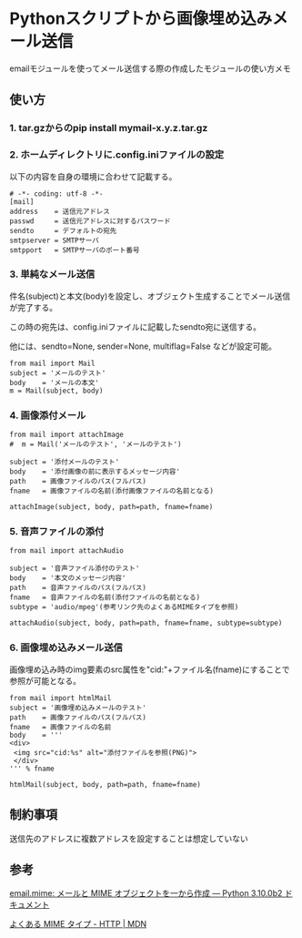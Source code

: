 # Pythonスクリプトから画像埋め込みメール送信

emailモジュールを使ってメール送信する際の作成したモジュールの使い方メモ

## 使い方

### 1. tar.gzからのpip install mymail-x.y.z.tar.gz
### 2. ホームディレクトリに.config.iniファイルの設定

  以下の内容を自身の環境に合わせて記載する。
  ```
  # -*- coding: utf-8 -*-
  [mail]
  address    = 送信元アドレス
  passwd     = 送信元アドレスに対するパスワード
  sendto     = デフォルトの宛先
  smtpserver = SMTPサーバ
  smtpport   = SMTPサーバのポート番号
  ```

### 3. 単純なメール送信

  件名(subject)と本文(body)を設定し、オブジェクト生成することでメール送信が完了する。

  この時の宛先は、config.iniファイルに記載したsendto宛に送信する。

  他には、sendto=None, sender=None, multiflag=False などが設定可能。
  
  ```
  from mail import Mail
  subject = 'メールのテスト'
  body    = 'メールの本文'
  m = Mail(subject, body)
  ```

### 4. 画像添付メール

   ```
   from mail import attachImage
   #  m = Mail('メールのテスト', 'メールのテスト')

   subject = '添付メールのテスト'
   body    = '添付画像の前に表示するメッセージ内容'
   path    = 画像ファイルのパス(フルパス)
   fname   = 画像ファイルの名前(添付画像ファイルの名前となる)

   attachImage(subject, body, path=path, fname=fname)
   ```

### 5. 音声ファイルの添付

   ```
   from mail import attachAudio

   subject = '音声ファイル添付のテスト'
   body    = '本文のメッセージ内容'
   path    = 音声ファイルのパス(フルパス)
   fname   = 音声ファイルの名前(添付ファイルの名前となる)
   subtype = 'audio/mpeg'(参考リンク先のよくあるMIMEタイプを参照)

   attachAudio(subject, body, path=path, fname=fname, subtype=subtype)
   ```

### 6. 画像埋め込みメール送信

   画像埋め込み時のimg要素のsrc属性を"cid:"+ファイル名(fname)にすることで参照が可能となる。

   ```
   from mail import htmlMail
   subject = '画像埋め込みメールのテスト'
   path    = 画像ファイルのパス(フルパス)
   fname   = 画像ファイルの名前
   body    = '''
   <div>
    <img src="cid:%s" alt="添付ファイルを参照(PNG)">
    </div>
   ''' % fname

   htmlMail(subject, body, path=path, fname=fname)
   ```

## 制約事項

送信先のアドレスに複数アドレスを設定することは想定していない

## 参考
[email.mime: メールと MIME オブジェクトを一から作成 — Python 3.10.0b2 ドキュメント](https://docs.python.org/ja/3/library/email.mime.html)

[よくある MIME タイプ - HTTP | MDN](https://developer.mozilla.org/ja/docs/Web/HTTP/Basics_of_HTTP/MIME_types/Common_types)
